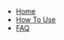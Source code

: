 * [Home](https://github.com/MiCode/Xiaomi_Kernel_OpenSource/wiki)
* [How To Use](https://github.com/MiCode/Xiaomi_Kernel_OpenSource/wiki/How-To-Use)
* [FAQ](https://github.com/MiCode/Xiaomi_Kernel_OpenSource/wiki/FAQ)